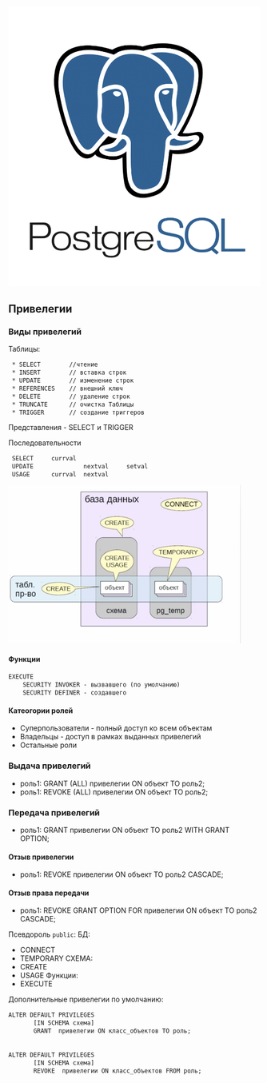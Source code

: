 ![PostgreSQL](../../img/postgresql.png)

## Привелегии


### Виды привелегий

Таблицы:
```
 * SELECT        //чтение
 * INSERT        // вставка строк
 * UPDATE        // изменение строк
 * REFERENCES    // внешний ключ
 * DELETE        // удаление строк
 * TRUNCATE      // очистка Таблицы
 * TRIGGER       // создание триггеров
```
 Представления - SELECT и TRIGGER

 Последовательности
```
 SELECT     currval
 UPDATE              nextval     setval
 USAGE      currval  nextval   
 ```
![PostgreSQL](pg-PRIVILEGES.jpg)

#### Функции

```
EXECUTE
    SECURITY INVOKER - вызвавшего (по умолчанию)
    SECURITY DEFINER - создавшего
```

#### Катеогории ролей

* Суперпользователи - полный доступ ко всем объектам
* Владельцы - доступ в рамках выданных привелегий 
* Остальные роли

### Выдача привелегий
* роль1: GRANT (ALL) привелегии ON объект TO роль2;
* роль1: REVOKE (ALL)  привелегии ON объект TO роль2;

### Передача привелегий
* роль1: GRANT привелегии  ON объект TO роль2 WITH GRANT OPTION;
#### Отзыв привелегии
* роль1: REVOKE привелегии ON объект TO роль2 CASCADE;
#### Отзыв права передачи
* роль1: REVOKE GRANT OPTION FOR привелегии ON объект TO роль2 CASCADE;


Псевдороль `public`:
БД:
* CONNECT
* TEMPORARY
СХЕМА:
* CREATE
* USAGE
Функции:
* EXECUTE

Дополнительные привелегии по умолчанию:  
```
ALTER DEFAULT PRIVILEGES 
       [IN SCHEMA схема]
       GRANT  привелегии ON класс_объектов TO роль;


ALTER DEFAULT PRIVILEGES 
       [IN SCHEMA схема]
       REVOKE  привелегии ON класс_объектов FROM роль;
```
